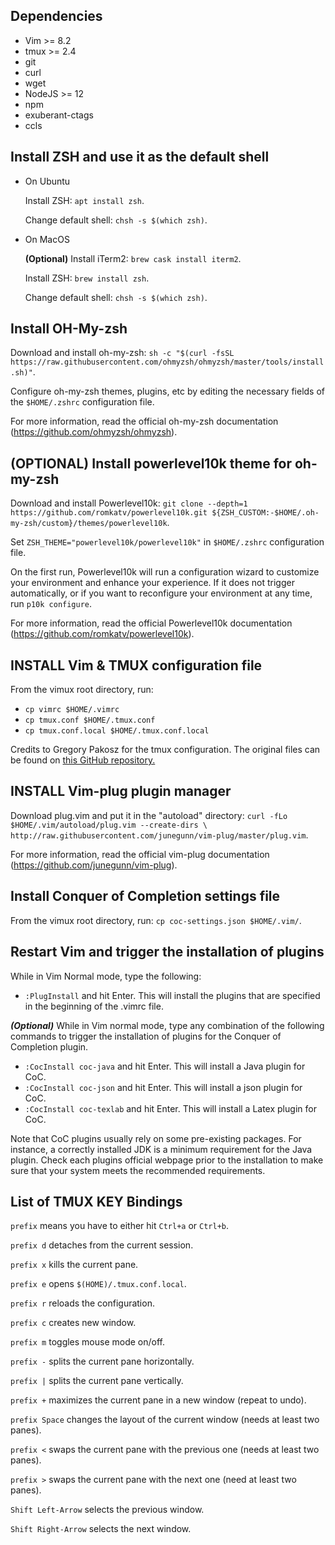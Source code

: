 ## Dependencies
* Vim >= 8.2
* tmux >= 2.4
* git
* curl
* wget
* NodeJS >= 12
* npm
* exuberant-ctags
* ccls

## Install ZSH and use it as the default shell

* On Ubuntu

  Install ZSH: ```apt install zsh```.

  Change default shell: ```chsh -s $(which zsh)```.

* On MacOS

  **(Optional)** Install iTerm2: ```brew cask install iterm2```.

  Install ZSH: ```brew install zsh```.

  Change default shell: ```chsh -s $(which zsh)```.


## Install OH-My-zsh

Download and install oh-my-zsh: ```sh -c "$(curl -fsSL https://raw.githubusercontent.com/ohmyzsh/ohmyzsh/master/tools/install.sh)"```.

Configure oh-my-zsh themes, plugins, etc by editing the necessary fields of the ```$HOME/.zshrc``` configuration file.

For more information, read the official oh-my-zsh documentation (https://github.com/ohmyzsh/ohmyzsh).

## **(OPTIONAL)** Install powerlevel10k theme for oh-my-zsh

Download and install Powerlevel10k: ```git clone --depth=1 https://github.com/romkatv/powerlevel10k.git ${ZSH_CUSTOM:-$HOME/.oh-my-zsh/custom}/themes/powerlevel10k```.

Set ```ZSH_THEME="powerlevel10k/powerlevel10k"``` in ```$HOME/.zshrc``` configuration file.

On the first run, Powerlevel10k will run a configuration wizard to customize your environment and enhance your experience. If it does not trigger automatically, or if you want to reconfigure your environment at any time, run ```p10k configure```.

For more information, read the official Powerlevel10k documentation (https://github.com/romkatv/powerlevel10k).

## INSTALL Vim & TMUX configuration file

From the vimux root directory, run:

- ```cp vimrc $HOME/.vimrc```
- ```cp tmux.conf $HOME/.tmux.conf```
- ```cp tmux.conf.local $HOME/.tmux.conf.local```

Credits to Gregory Pakosz for the tmux configuration. The original files can be found on [this GitHub repository.](https://github.com/gpakosz/.tmux)
## INSTALL Vim-plug plugin manager 
Download plug.vim and put it in the "autoload" directory: ```curl -fLo $HOME/.vim/autoload/plug.vim --create-dirs \
	http://raw.githubusercontent.com/junegunn/vim-plug/master/plug.vim```.

For more information, read the official vim-plug documentation (https://github.com/junegunn/vim-plug).

## Install Conquer of Completion settings file
From the vimux root directory, run: ```cp coc-settings.json $HOME/.vim/```.

## Restart Vim and trigger the installation of plugins
While in Vim Normal mode, type the following:
* ```:PlugInstall``` and hit Enter.
This will install the plugins that are specified in the beginning of the .vimrc file.

***(Optional)*** While in Vim normal mode, type any combination of the following commands to trigger the installation of plugins for the Conquer of Completion plugin.

* ```:CocInstall coc-java``` and hit Enter.
This will install a Java plugin for CoC.
* ```:CocInstall coc-json``` and hit Enter.
This will install a json plugin for CoC.
* ```:CocInstall coc-texlab``` and hit Enter.
This will install a Latex plugin for CoC.

Note that CoC plugins usually rely on some pre-existing packages. For instance, a correctly installed JDK is a minimum requirement for the Java plugin. Check each plugins official webpage prior to the installation to make sure that your system meets the recommended requirements.

## List of TMUX KEY Bindings

`prefix` means you have to either hit `Ctrl+a` or `Ctrl+b`.

`prefix d` detaches from the current session.

`prefix x` kills the current pane.

`prefix e` opens ```$(HOME)/.tmux.conf.local```.

`prefix r` reloads the configuration.

`prefix c` creates new window.

`prefix m` toggles mouse mode on/off.

`prefix -` splits the current pane horizontally.

`prefix |` splits the current pane vertically.

`prefix +` maximizes the current pane in a new window (repeat to undo).

`prefix Space` changes the layout of the current window (needs at least two panes).

`prefix <` swaps the current pane with the previous one (needs at least two panes).

`prefix >` swaps the current pane with the next one (need at least two panes).

`Shift Left-Arrow` selects the previous window.

`Shift Right-Arrow` selects the next window.